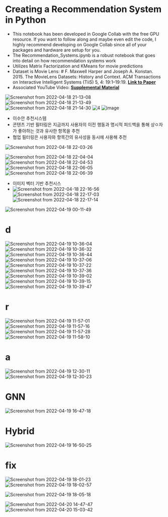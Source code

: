 # Creating a Recommendation System in Python
- This notebook has been developed in Google Collab with the free GPU resource. If you want to follow along and maybe even edit the code, I highly recommend developing on Google Collab since all of your packages and hardware are setup for you.
- The Recommendation_Systems.ipynb is a robust notebook that goes into detail on how recommendation systems work 
- Utilizes Matrix Factorization and KMeans for movie predictions
- Dataset is Movie Lens: # F. Maxwell Harper and Joseph A. Konstan. 2015. The MovieLens Datasets: History and Context. ACM Transactions on Interactive Intelligent Systems (TiiS) 5, 4: 19:1–19:19. [**Link to Paper**](https://doi.org/10.1145/2827872)
- Associated YouTube Video: [**Supplemental Material**](https://youtu.be/G4MBc40rQ2k)

![Screenshot from 2022-04-18 21-13-08](https://user-images.githubusercontent.com/76835313/163806881-c5219ba1-8361-4fb6-b583-3d47ec1be53d.png)
![Screenshot from 2022-04-18 21-13-49](https://user-images.githubusercontent.com/76835313/163806885-1c7e6548-36e6-4657-8bb9-dc118a15d8e6.png)
![Screenshot from 2022-04-18 21-14-30](https://user-images.githubusercontent.com/76835313/163806889-fdf79bf2-1335-4fbf-a5b4-b12e6aaf227f.png)
![4](https://user-images.githubusercontent.com/76835313/163807012-0cf83615-caae-4e61-b1fe-1e8040e12a3d.png)
![image](https://user-images.githubusercontent.com/76835313/163809663-dcfeff80-2583-4be4-acf1-5ff90aace782.png)

* 이수안 추천시스템
* 콘텐츠 기반 필터링은 지금까지 사용자의 이전 행동과 명시적 피드백을 통해 상ㅇ자가 좋아하는 것과 유사한 항목을 추천 
* 협업 필터링은 사용자와 항목간의 유사성을 동시에 사용해 추천

![Screenshot from 2022-04-18 22-03-26](https://user-images.githubusercontent.com/76835313/163812281-63f8a2d8-785a-4cef-b476-1a0a2789dc31.png)


![Screenshot from 2022-04-18 22-04-04](https://user-images.githubusercontent.com/76835313/163812620-e4eb4149-68ff-4b6f-9718-b6d37bd02482.png)
![Screenshot from 2022-04-18 22-04-53](https://user-images.githubusercontent.com/76835313/163812624-9eb31b06-0a72-4d26-bef9-6c6bcf23d0fc.png)
![Screenshot from 2022-04-18 22-06-05](https://user-images.githubusercontent.com/76835313/163812625-36d84449-69a2-4408-9ce3-f7bc7b01feb2.png)
![Screenshot from 2022-04-18 22-06-39](https://user-images.githubusercontent.com/76835313/163812630-80bcefde-dba3-4c32-b3ac-9486013fb175.png)

* 이미지 벡터 기반 추천시스
* ![Screenshot from 2022-04-18 22-16-56](https://user-images.githubusercontent.com/76835313/163813791-cfb4e718-ffa4-4713-906e-835119b15972.png)
![Screenshot from 2022-04-18 22-17-03](https://user-images.githubusercontent.com/76835313/163813795-8a476ca5-248d-4603-b713-cb7f4c6eb63c.png)
![Screenshot from 2022-04-18 22-17-14](https://user-images.githubusercontent.com/76835313/163813798-033b02e8-52b7-4182-bd60-850c6a546501.png)

![Screenshot from 2022-04-19 00-11-49](https://user-images.githubusercontent.com/76835313/163829502-bf77e987-3b26-4600-9b67-2ff8a1499ba6.png)

# d
![Screenshot from 2022-04-19 10-36-04](https://user-images.githubusercontent.com/76835313/163903290-915eac01-f398-49de-a818-9bf74a6dec68.png)
![Screenshot from 2022-04-19 10-36-32](https://user-images.githubusercontent.com/76835313/163903293-9a385b93-8fba-44cc-a7c6-1d6328198af0.png)
![Screenshot from 2022-04-19 10-36-44](https://user-images.githubusercontent.com/76835313/163903294-1639fbf0-eb78-4d5c-9646-3f4e99ba8b62.png)
![Screenshot from 2022-04-19 10-37-06](https://user-images.githubusercontent.com/76835313/163903295-7c50963e-88b0-4c14-9d5f-a8dbe8a8f6f6.png)
![Screenshot from 2022-04-19 10-37-22](https://user-images.githubusercontent.com/76835313/163903296-168ee496-6a88-43fe-ae2a-f8d1897dcdc8.png)
![Screenshot from 2022-04-19 10-37-36](https://user-images.githubusercontent.com/76835313/163903298-24deee2b-4fe3-4bc7-b9ca-107ba968e158.png)
![Screenshot from 2022-04-19 10-39-02](https://user-images.githubusercontent.com/76835313/163903300-8295fb38-4c00-44b5-9b21-44bb21380073.png)
![Screenshot from 2022-04-19 10-39-15](https://user-images.githubusercontent.com/76835313/163903302-5ea3e2e0-6699-47ae-be44-2444f53268a8.png)
![Screenshot from 2022-04-19 10-39-47](https://user-images.githubusercontent.com/76835313/163903304-7ef4c667-8b81-4ab1-9773-b5014ea4cb55.png)

# r
![Screenshot from 2022-04-19 11-57-01](https://user-images.githubusercontent.com/76835313/163911515-e2b08028-9545-45ff-8c93-28d69f9a4b7a.png)
![Screenshot from 2022-04-19 11-57-16](https://user-images.githubusercontent.com/76835313/163911522-e2ed5328-9a66-4943-bb48-f75bef114995.png)
![Screenshot from 2022-04-19 11-57-28](https://user-images.githubusercontent.com/76835313/163911523-d20b80d0-bfa3-42af-8597-787369acfb06.png)
![Screenshot from 2022-04-19 11-58-10](https://user-images.githubusercontent.com/76835313/163911524-7e8b7ed9-963c-49ae-af98-03899a8a260a.png)

# a
![Screenshot from 2022-04-19 12-30-11](https://user-images.githubusercontent.com/76835313/163914588-5c810305-204b-44a7-85cf-9fa84624d249.png)
![Screenshot from 2022-04-19 12-30-23](https://user-images.githubusercontent.com/76835313/163914593-9a566884-6c3a-4d95-8992-ee203a3c74c3.png)

# GNN
![Screenshot from 2022-04-19 16-47-18](https://user-images.githubusercontent.com/76835313/163952585-f3cb7017-3f78-43c9-a466-677087561aa7.png)

# Hybrid
![Screenshot from 2022-04-19 16-50-25](https://user-images.githubusercontent.com/76835313/163953065-0aeff8b6-4ac2-4dcd-bb0f-598cbc2aff1d.png)

# fix
![Screenshot from 2022-04-19 18-01-23](https://user-images.githubusercontent.com/76835313/163969515-c168d198-7527-43e1-9f93-9c0d92bfe9fc.png)
![Screenshot from 2022-04-19 18-02-57](https://user-images.githubusercontent.com/76835313/163969522-9c8ed2c8-79b7-4e73-bc67-e6d0d7eb34e3.png)

![Screenshot from 2022-04-19 18-05-18](https://user-images.githubusercontent.com/76835313/163969901-240e61e9-237b-4d8f-aea8-a64062613fc4.png)


![Screenshot from 2022-04-20 14-47-47](https://user-images.githubusercontent.com/76835313/164159177-a825af32-0a61-4ff6-826f-e587fba13e41.png)
![Screenshot from 2022-04-20 15-03-42](https://user-images.githubusercontent.com/76835313/164161194-a493eb7f-31fd-4d6b-a524-5e39a1079372.png)

